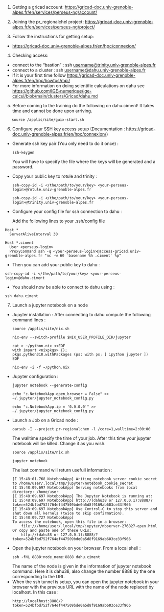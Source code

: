 1. Getting a gricad account: https://gricad-doc.univ-grenoble-alpes.fr/en/services/perseus-ng/account/
  
2. Joining the pr_regionalchel project: https://gricad-doc.univ-grenoble-alpes.fr/en/services/perseus-ng/project/

3. Follow the instructions for getting setup:
- https://gricad-doc.univ-grenoble-alpes.fr/en/hpc/connexion/

4. Checking access:
- connect to the “bastion” : ssh username@trinity.univ-grenoble-alpes.fr
- connect to a cluster : ssh username@dahu.univ-grenoble-alpes.fr
- if it is your first time follow https://gricad-doc.univ-grenoble-alpes.fr/en/hpc/howtos/mpi/
- For more information on doing scientific calculations on dahu see https://github.com/IGE-numerique/ige-calcul/blob/main/clusters/Gricad/dahu.md 

5. Before coming to the training do the following on dahu.ciment! It takes time and cannot be done upon arriving.

```
   source /applis/site/guix-start.sh
```

6. Configure your SSH key access setup (Documentation : https://gricad-doc.univ-grenoble-alpes.fr/en/hpc/connexion/)

  - Generate ssh key pair (You only need to do it once) :
      ```
      ssh-keygen
      ```
      You will have to specify the file where the keys will be generated and a password.
    
  - Copy your public key to rotule and trinity :
      ```
      ssh-copy-id -i </the/path/to/your/key> <your-perseus-login>@rotule.univ-grenoble-alpes.fr
      ```
      ```
      ssh-copy-id -i </the/path/to/your/key> <your-perseus-login>@trinity.univ-grenoble-alpes.fr
      ```
  - Configure your config file for ssh connection to dahu :

      Add the following lines to your .ssh/config file
```
Host *
  ServerAliveInterval 30

Host *.ciment
  User <perseus-login>
  ProxyCommand ssh -q <your-perseus-login>@access-gricad.univ-grenoble-alpes.fr "nc -w 60 `basename %h .ciment` %p"
```
  - Then you can add your public key to dahu :
```
ssh-copy-id -i </the/path/to/your/key> <your-perseus-login>@dahu.ciment
```
  - You should now be able to connect to dahu using :
```
ssh dahu.ciment
```

7. Launch a jupyter notebook on a node

  - Jupyter installation : After connecting to dahu compute the following command lines :
    ```
    source /applis/site/nix.sh
    ```
    ```
    nix-env --switch-profile $NIX_USER_PROFILE_DIR/jupyter
    ```
    ```
    cat > ~/python.nix <<EOF
    with import <nixpkgs> {};
    pkgs.python310.withPackages (ps: with ps; [ ipython jupyter ])
    EOF
    ```
    ```
    nix-env -i -f ~/python.nix
    ```
  - Jupyter configuration :
    ```
    jupyter notebook --generate-config
    ```
    ```
    echo "c.NotebookApp.open_browser = False" >> ~/.jupyter/jupyter_notebook_config.py
    ```
    ```
    echo "c.NotebookApp.ip = '0.0.0.0'" >> ~/.jupyter/jupyter_notebook_config.py
    ```
- Launch a Job on a Gricad node :
    ```
    oarsub -I --project pr-regionalchem -l /core=1,walltime=2:00:00
    ```
    The walltime specify the time of your job. After this time your jupyter notebook will be killed. Change it as you wish.
    ```
    source /applis/site/nix.sh
    ```
    ```
    jupyter notebook
    ```
    The last command will return usefull information :
    ```
    [I 15:48:01.768 NotebookApp] Writing notebook server cookie secret to /home/user/.local/tmp/jupyter/notebook_cookie_secret
    [I 15:48:09.697 NotebookApp] Serving notebooks from local directory: /home/user
    [I 15:48:09.697 NotebookApp] The Jupyter Notebook is running at:
    [I 15:48:09.697 NotebookApp] http://(dahu38 or 127.0.0.1):8888/?token=524bfbd752f764ef447509bde0a5d8f9169ab603ce33f966
    [I 15:48:09.697 NotebookApp] Use Control-C to stop this server and shut down all kernels (twice to skip confirmation).
    [C 15:48:09.727 NotebookApp]
    To access the notebook, open this file in a browser:
        file:///home/user/.local/tmp/jupyter/nbserver-276827-open.html
    Or copy and paste one of these URLs:
        http://(dahu38 or 127.0.0.1):8888/?token=524bfbd752f764ef447509bde0a5d8f9169ab603ce33f966
    ```
- Open the jupyter notebook on your browser. From a local shell :
    ```
    ssh -fNL 8888:node_name:8888 dahu.ciment
    ```
    The name of the node is given in the information of jupyter notebook command. Here it is dahu38, also change the number 8888 by the one corresponding to the URL.
- When the ssh tunnel is setup, you can open the jupyter notebook in your browser with the previous URL with the name of the node replaced by localhost. In this case :
    ```
    http://localhost:8888/?token=524bfbd752f764ef447509bde0a5d8f9169ab603ce33f966
    ```
      
